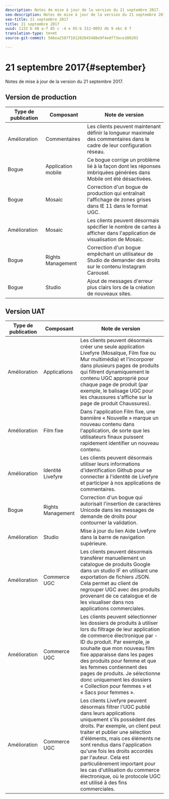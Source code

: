 ```yaml
---
description: Notes de mise à jour de la version du 21 septembre 2017.
seo-description: Notes de mise à jour de la version du 21 septembre 2017.
seo-title: 21 septembre 2017
title: 21 septembre 2017
uuid: 1132 b 48 a-f 85 c -4 e 05-b 312-0093 db 9 ebc 8 f
translation-type: tm+mt
source-git-commit: 566ea2587f101202045488e9f4edf73ece100293

---
```



# 21 septembre 2017{#september}

Notes de mise à jour de la version du 21 septembre 2017.

## Version de production

| **Type de publication** | **Composant** | **Note de version** |
|---|---|---|
| Amélioration | Commentaires | Les clients peuvent maintenant définir la longueur maximale des commentaires dans le cadre de leur configuration réseau. |
| Bogue | Application mobile | Ce bogue corrige un problème lié à la façon dont les réponses imbriquées générées dans Mobile ont été désactivées. |
| Bogue | Mosaic | Correction d'un bogue de production qui entraînait l'affichage de zones grises dans IE 11 dans le format UGC. |
| Amélioration | Mosaic | Les clients peuvent désormais spécifier le nombre de cartes à afficher dans l'application de visualisation de Mosaic. |
| Bogue | Rights Management | Correction d'un bogue empêchant un utilisateur de Studio de demander des droits sur le contenu Instagram Carousel. |
| Bogue | Studio | Ajout de messages d'erreur plus clairs lors de la création de nouveaux sites. |

## Version UAT

| **Type de publication** | **Composant** | **Note de version** |
|---|---|---|
| Amélioration | Applications | Les clients peuvent désormais créer une seule application Livefyre (Mosaïque, Film fixe ou Mur multimédia) et l'incorporer dans plusieurs pages de produits qui filtrent dynamiquement le contenu UGC approprié pour chaque page de produit (par exemple, le balisage UGC pour les chaussures s'affiche sur la page de produit Chaussures). |
| Amélioration | Film fixe | Dans l'application Film fixe, une bannière « Nouvelle » marque un nouveau contenu dans l'application, de sorte que les utilisateurs finaux puissent rapidement identifier un nouveau contenu. |
| Amélioration | Identité Livefyre | Les clients peuvent désormais utiliser leurs informations d'identification Github pour se connecter à l'identité de Livefyre et participer à nos applications de commentaires. |
| Bogue | Rights Management | Correction d'un bogue qui autorisait l'insertion de caractères Unicode dans les messages de demande de droits pour contourner la validation. |
| Amélioration | Studio | Mise à jour du lien Aide Livefyre dans la barre de navigation supérieure. |
| Amélioration | Commerce UGC | Les clients peuvent désormais transférer manuellement un catalogue de produits Google dans un studio IF en utilisant une exportation de fichiers JSON. Cela permet au client de regrouper UGC avec des produits provenant de ce catalogue et de les visualiser dans nos applications commerciales. |
| Amélioration | Commerce UGC | Les clients peuvent sélectionner les dossiers de produits à utiliser lors du filtrage de leur application de commerce électronique par - ID du produit. Par exemple, je souhaite que mon nouveau film fixe apparaisse dans les pages des produits pour femme et que les femmes contiennent des pages de produits. Je sélectionne donc uniquement les dossiers « Collection pour femmes » et « Sacs pour femmes ». |
| Amélioration | Commerce UGC | Les clients Livefyre peuvent désormais filtrer l'UGC publié dans leurs applications uniquement s'ils possèdent des droits. Par exemple, un client peut traiter et publier une sélection d'éléments, mais ces éléments ne sont rendus dans l'application qu'une fois les droits accordés par l'auteur. Cela est particulièrement important pour les cas d'utilisation du commerce électronique, où le protocole UGC est utilisé à des fins commerciales. |

